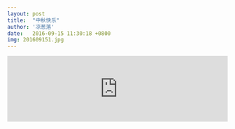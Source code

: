 ```yaml
---
layout: post
title:  "中秋快乐"
author: '凉葱落'
date:   2016-09-15 11:30:18 +0800
img: 201609151.jpg
---
```

<style type="text/css">.img{display:none;}</style>
<iframe frameborder="0" width="100%" src="http://v.qq.com/iframe/player.html?vid=z016513ndni&tiny=0&auto=0" allowfullscreen></iframe>


